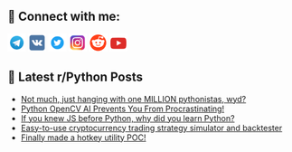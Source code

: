 ## 🔎 Connect with me:
[<img src="https://github.com/bullbesh/bullbesh/blob/main/images/Telegram.png" width="32" height="32" />](https://t.me/bullbesh)
[<img src="https://github.com/bullbesh/bullbesh/blob/main/images/VK.png" width="32" height="32" />](https://vk.com/bullbesh)
[<img src="https://github.com/bullbesh/bullbesh/blob/main/images/Twitter.png" width="32" height="32" />](https://twitter.com/bullbesh1)
[<img src="https://github.com/bullbesh/bullbesh/blob/main/images/Instagram.png" width="32" height="32" />](https://www.instagram.com/bullbesh)
[<img src="https://github.com/bullbesh/bullbesh/blob/main/images/Reddit.png" width="32" height="32" />](https://www.reddit.com/user/bullbesh)
[<img src="https://github.com/bullbesh/bullbesh/blob/main/images/YouTube.png" width="32" height="32" />](https://www.youtube.com/channel/UCtfjRs6uzgq5mfm8S06WTcg)

## 📕 Latest r/Python Posts
<!-- BLOG-POST-LIST:START -->
- [Not much, just hanging with one MILLION pythonistas, wyd?](https://www.reddit.com/r/Python/comments/wis4uf/not_much_just_hanging_with_one_million/)
- [Python OpenCV AI Prevents You From Procrastinating!](https://www.reddit.com/r/Python/comments/wim6pw/python_opencv_ai_prevents_you_from_procrastinating/)
- [If you knew JS before Python, why did you learn Python?](https://www.reddit.com/r/Python/comments/wij33o/if_you_knew_js_before_python_why_did_you_learn/)
- [Easy-to-use cryptocurrency trading strategy simulator and backtester](https://www.reddit.com/r/Python/comments/wiiqwq/easytouse_cryptocurrency_trading_strategy/)
- [Finally made a hotkey utility POC!](https://www.reddit.com/r/Python/comments/wiia5y/finally_made_a_hotkey_utility_poc/)
<!-- BLOG-POST-LIST:END -->
